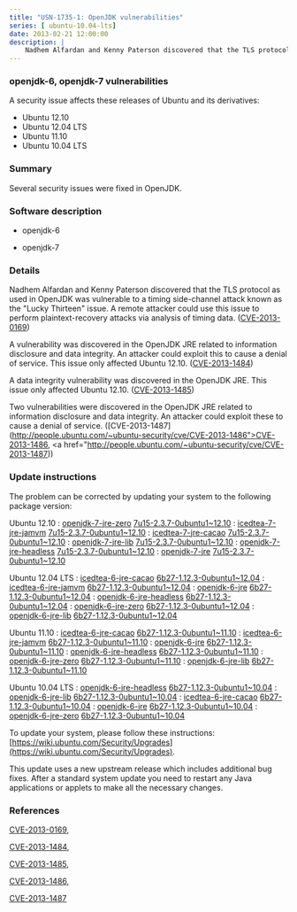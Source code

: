 ```yaml
---
title: "USN-1735-1: OpenJDK vulnerabilities"
series: [ ubuntu-10.04-lts]
date: 2013-02-21 12:00:00
description: |
    Nadhem Alfardan and Kenny Paterson discovered that the TLS protocol as used in OpenJDK was vulnerable to a timing side-channel attack known as the &quot;Lucky Thirteen&quot; issue. A remote attacker could use this issue to perform plaintext-recovery attacks via analysis of timing data. ([CVE-2013-0169](http://people.ubuntu.com/~ubuntu-security/cve/CVE-2013-0169))
--- 
```

 
 


### openjdk-6, openjdk-7 vulnerabilities

A security issue affects these releases of Ubuntu and its derivatives:

* Ubuntu 12.10
* Ubuntu 12.04 LTS
* Ubuntu 11.10
* Ubuntu 10.04 LTS

### Summary

Several security issues were fixed in OpenJDK. 

### Software description

* openjdk-6 

* openjdk-7 

### Details

Nadhem Alfardan and Kenny Paterson discovered that the TLS protocol as used in OpenJDK was vulnerable to a timing side-channel attack known as the &quot;Lucky Thirteen&quot; issue. A remote attacker could use this issue to perform plaintext-recovery attacks via analysis of timing data. ([CVE-2013-0169](http://people.ubuntu.com/~ubuntu-security/cve/CVE-2013-0169))

A vulnerability was discovered in the OpenJDK JRE related to information disclosure and data integrity. An attacker could exploit this to cause a denial of service. This issue only affected Ubuntu 12.10. ([CVE-2013-1484](http://people.ubuntu.com/~ubuntu-security/cve/CVE-2013-1484))

A data integrity vulnerability was discovered in the OpenJDK JRE. This issue only affected Ubuntu 12.10. ([CVE-2013-1485](http://people.ubuntu.com/~ubuntu-security/cve/CVE-2013-1485))

Two vulnerabilities were discovered in the OpenJDK JRE related to information disclosure and data integrity. An attacker could exploit these to cause a denial of service. ([CVE-2013-1487](http://people.ubuntu.com/~ubuntu-security/cve/CVE-2013-1486">CVE-2013-1486</a>, <a href="http://people.ubuntu.com/~ubuntu-security/cve/CVE-2013-1487)) 

### Update instructions

The problem can be corrected by updating your system to the following package version:

Ubuntu 12.10
 : [openjdk-7-jre-zero](https://launchpad.net/ubuntu/+source/openjdk-7) <span> [7u15-2.3.7-0ubuntu1~12.10](https://launchpad.net/ubuntu/+source/openjdk-7/7u15-2.3.7-0ubuntu1~12.10) </span> 
 : [icedtea-7-jre-jamvm](https://launchpad.net/ubuntu/+source/openjdk-7) <span> [7u15-2.3.7-0ubuntu1~12.10](https://launchpad.net/ubuntu/+source/openjdk-7/7u15-2.3.7-0ubuntu1~12.10) </span> 
 : [icedtea-7-jre-cacao](https://launchpad.net/ubuntu/+source/openjdk-7) <span> [7u15-2.3.7-0ubuntu1~12.10](https://launchpad.net/ubuntu/+source/openjdk-7/7u15-2.3.7-0ubuntu1~12.10) </span> 
 : [openjdk-7-jre-lib](https://launchpad.net/ubuntu/+source/openjdk-7) <span> [7u15-2.3.7-0ubuntu1~12.10](https://launchpad.net/ubuntu/+source/openjdk-7/7u15-2.3.7-0ubuntu1~12.10) </span> 
 : [openjdk-7-jre-headless](https://launchpad.net/ubuntu/+source/openjdk-7) <span> [7u15-2.3.7-0ubuntu1~12.10](https://launchpad.net/ubuntu/+source/openjdk-7/7u15-2.3.7-0ubuntu1~12.10) </span> 
 : [openjdk-7-jre](https://launchpad.net/ubuntu/+source/openjdk-7) <span> [7u15-2.3.7-0ubuntu1~12.10](https://launchpad.net/ubuntu/+source/openjdk-7/7u15-2.3.7-0ubuntu1~12.10) </span> 

Ubuntu 12.04 LTS
 : [icedtea-6-jre-cacao](https://launchpad.net/ubuntu/+source/openjdk-6) <span> [6b27-1.12.3-0ubuntu1~12.04](https://launchpad.net/ubuntu/+source/openjdk-6/6b27-1.12.3-0ubuntu1~12.04) </span> 
 : [icedtea-6-jre-jamvm](https://launchpad.net/ubuntu/+source/openjdk-6) <span> [6b27-1.12.3-0ubuntu1~12.04](https://launchpad.net/ubuntu/+source/openjdk-6/6b27-1.12.3-0ubuntu1~12.04) </span> 
 : [openjdk-6-jre](https://launchpad.net/ubuntu/+source/openjdk-6) <span> [6b27-1.12.3-0ubuntu1~12.04](https://launchpad.net/ubuntu/+source/openjdk-6/6b27-1.12.3-0ubuntu1~12.04) </span> 
 : [openjdk-6-jre-headless](https://launchpad.net/ubuntu/+source/openjdk-6) <span> [6b27-1.12.3-0ubuntu1~12.04](https://launchpad.net/ubuntu/+source/openjdk-6/6b27-1.12.3-0ubuntu1~12.04) </span> 
 : [openjdk-6-jre-zero](https://launchpad.net/ubuntu/+source/openjdk-6) <span> [6b27-1.12.3-0ubuntu1~12.04](https://launchpad.net/ubuntu/+source/openjdk-6/6b27-1.12.3-0ubuntu1~12.04) </span> 
 : [openjdk-6-jre-lib](https://launchpad.net/ubuntu/+source/openjdk-6) <span> [6b27-1.12.3-0ubuntu1~12.04](https://launchpad.net/ubuntu/+source/openjdk-6/6b27-1.12.3-0ubuntu1~12.04) </span> 

Ubuntu 11.10
 : [icedtea-6-jre-cacao](https://launchpad.net/ubuntu/+source/openjdk-6) <span> [6b27-1.12.3-0ubuntu1~11.10](https://launchpad.net/ubuntu/+source/openjdk-6/6b27-1.12.3-0ubuntu1~11.10) </span> 
 : [icedtea-6-jre-jamvm](https://launchpad.net/ubuntu/+source/openjdk-6) <span> [6b27-1.12.3-0ubuntu1~11.10](https://launchpad.net/ubuntu/+source/openjdk-6/6b27-1.12.3-0ubuntu1~11.10) </span> 
 : [openjdk-6-jre](https://launchpad.net/ubuntu/+source/openjdk-6) <span> [6b27-1.12.3-0ubuntu1~11.10](https://launchpad.net/ubuntu/+source/openjdk-6/6b27-1.12.3-0ubuntu1~11.10) </span> 
 : [openjdk-6-jre-headless](https://launchpad.net/ubuntu/+source/openjdk-6) <span> [6b27-1.12.3-0ubuntu1~11.10](https://launchpad.net/ubuntu/+source/openjdk-6/6b27-1.12.3-0ubuntu1~11.10) </span> 
 : [openjdk-6-jre-zero](https://launchpad.net/ubuntu/+source/openjdk-6) <span> [6b27-1.12.3-0ubuntu1~11.10](https://launchpad.net/ubuntu/+source/openjdk-6/6b27-1.12.3-0ubuntu1~11.10) </span> 
 : [openjdk-6-jre-lib](https://launchpad.net/ubuntu/+source/openjdk-6) <span> [6b27-1.12.3-0ubuntu1~11.10](https://launchpad.net/ubuntu/+source/openjdk-6/6b27-1.12.3-0ubuntu1~11.10) </span> 

Ubuntu 10.04 LTS
 : [openjdk-6-jre-headless](https://launchpad.net/ubuntu/+source/openjdk-6) <span> [6b27-1.12.3-0ubuntu1~10.04](https://launchpad.net/ubuntu/+source/openjdk-6/6b27-1.12.3-0ubuntu1~10.04) </span> 
 : [openjdk-6-jre-lib](https://launchpad.net/ubuntu/+source/openjdk-6) <span> [6b27-1.12.3-0ubuntu1~10.04](https://launchpad.net/ubuntu/+source/openjdk-6/6b27-1.12.3-0ubuntu1~10.04) </span> 
 : [icedtea-6-jre-cacao](https://launchpad.net/ubuntu/+source/openjdk-6) <span> [6b27-1.12.3-0ubuntu1~10.04](https://launchpad.net/ubuntu/+source/openjdk-6/6b27-1.12.3-0ubuntu1~10.04) </span> 
 : [openjdk-6-jre](https://launchpad.net/ubuntu/+source/openjdk-6) <span> [6b27-1.12.3-0ubuntu1~10.04](https://launchpad.net/ubuntu/+source/openjdk-6/6b27-1.12.3-0ubuntu1~10.04) </span> 
 : [openjdk-6-jre-zero](https://launchpad.net/ubuntu/+source/openjdk-6) <span> [6b27-1.12.3-0ubuntu1~10.04](https://launchpad.net/ubuntu/+source/openjdk-6/6b27-1.12.3-0ubuntu1~10.04) </span> 

To update your system, please follow these instructions: [https://wiki.ubuntu.com/Security/Upgrades](https://wiki.ubuntu.com/Security/Upgrades).

This update uses a new upstream release which includes additional bug fixes. After a standard system update you need to restart any Java applications or applets to make all the necessary changes. 

### References

 
 [CVE-2013-0169](http://people.ubuntu.com/~ubuntu-security/cve/CVE-2013-0169), 

 [CVE-2013-1484](http://people.ubuntu.com/~ubuntu-security/cve/CVE-2013-1484), 

 [CVE-2013-1485](http://people.ubuntu.com/~ubuntu-security/cve/CVE-2013-1485), 

 [CVE-2013-1486](http://people.ubuntu.com/~ubuntu-security/cve/CVE-2013-1486), 

 [CVE-2013-1487](http://people.ubuntu.com/~ubuntu-security/cve/CVE-2013-1487)
 

